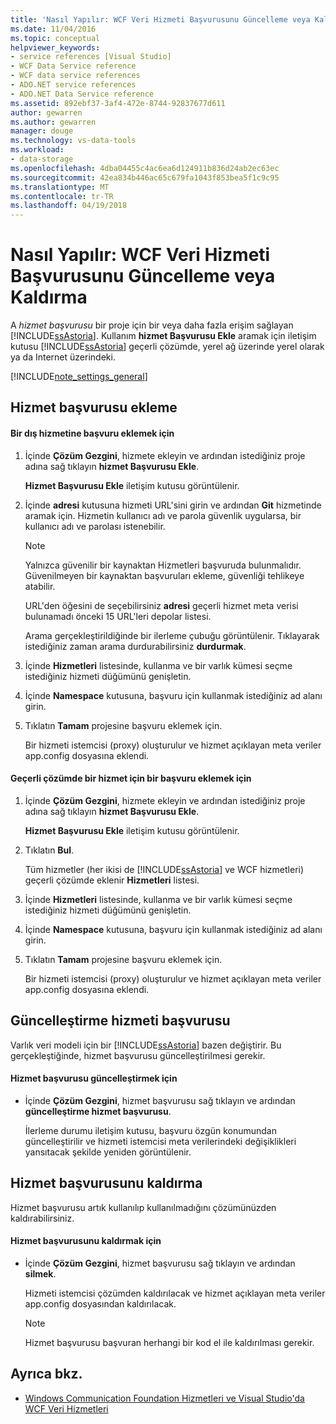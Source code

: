 ```yaml
---
title: 'Nasıl Yapılır: WCF Veri Hizmeti Başvurusunu Güncelleme veya Kaldırma'
ms.date: 11/04/2016
ms.topic: conceptual
helpviewer_keywords:
- service references [Visual Studio]
- WCF Data Service reference
- WCF data service references
- ADO.NET service references
- ADO.NET Data Service reference
ms.assetid: 892ebf37-3af4-472e-8744-92837677d611
author: gewarren
ms.author: gewarren
manager: douge
ms.technology: vs-data-tools
ms.workload:
- data-storage
ms.openlocfilehash: 4dba04455c4ac6ea6d124911b836d24ab2ec63ec
ms.sourcegitcommit: 42ea834b446ac65c679fa1043f853bea5f1c9c95
ms.translationtype: MT
ms.contentlocale: tr-TR
ms.lasthandoff: 04/19/2018
---
```

# <a name="how-to-add-update-or-remove-a-wcf-data-service-reference"></a>Nasıl Yapılır: WCF Veri Hizmeti Başvurusunu Güncelleme veya Kaldırma
A *hizmet başvurusu* bir proje için bir veya daha fazla erişim sağlayan [!INCLUDE[ssAstoria](../data-tools/includes/ssastoria_md.md)]. Kullanım **hizmet Başvurusu Ekle** aramak için iletişim kutusu [!INCLUDE[ssAstoria](../data-tools/includes/ssastoria_md.md)] geçerli çözümde, yerel ağ üzerinde yerel olarak ya da Internet üzerindeki.

[!INCLUDE[note_settings_general](../data-tools/includes/note_settings_general_md.md)]

## <a name="adding-a-service-reference"></a>Hizmet başvurusu ekleme

#### <a name="to-add-a-reference-to-an-external-service"></a>Bir dış hizmetine başvuru eklemek için

1.  İçinde **Çözüm Gezgini**, hizmete ekleyin ve ardından istediğiniz proje adına sağ tıklayın **hizmet Başvurusu Ekle**.

     **Hizmet Başvurusu Ekle** iletişim kutusu görüntülenir.

2.  İçinde **adresi** kutusuna hizmeti URL'sini girin ve ardından **Git** hizmetinde aramak için. Hizmetin kullanıcı adı ve parola güvenlik uygularsa, bir kullanıcı adı ve parolası istenebilir.

    > [!NOTE]
    >  Yalnızca güvenilir bir kaynaktan Hizmetleri başvuruda bulunmalıdır. Güvenilmeyen bir kaynaktan başvuruları ekleme, güvenliği tehlikeye atabilir.

     URL'den öğesini de seçebilirsiniz **adresi** geçerli hizmet meta verisi bulunamadı önceki 15 URL'leri depolar listesi.

     Arama gerçekleştirildiğinde bir ilerleme çubuğu görüntülenir. Tıklayarak istediğiniz zaman arama durdurabilirsiniz **durdurmak**.

3.  İçinde **Hizmetleri** listesinde, kullanma ve bir varlık kümesi seçme istediğiniz hizmeti düğümünü genişletin.

4.  İçinde **Namespace** kutusuna, başvuru için kullanmak istediğiniz ad alanı girin.

5.  Tıklatın **Tamam** projesine başvuru eklemek için.

     Bir hizmeti istemcisi (proxy) oluşturulur ve hizmet açıklayan meta veriler app.config dosyasına eklendi.

#### <a name="to-add-a-reference-to-a-service-in-the-current-solution"></a>Geçerli çözümde bir hizmet için bir başvuru eklemek için

1.  İçinde **Çözüm Gezgini**, hizmete ekleyin ve ardından istediğiniz proje adına sağ tıklayın **hizmet Başvurusu Ekle**.

     **Hizmet Başvurusu Ekle** iletişim kutusu görüntülenir.

2.  Tıklatın **Bul**.

     Tüm hizmetler (her ikisi de [!INCLUDE[ssAstoria](../data-tools/includes/ssastoria_md.md)] ve WCF hizmetleri) geçerli çözümde eklenir **Hizmetleri** listesi.

3.  İçinde **Hizmetleri** listesinde, kullanma ve bir varlık kümesi seçme istediğiniz hizmeti düğümünü genişletin.

4.  İçinde **Namespace** kutusuna, başvuru için kullanmak istediğiniz ad alanı girin.

5.  Tıklatın **Tamam** projesine başvuru eklemek için.

     Bir hizmeti istemcisi (proxy) oluşturulur ve hizmet açıklayan meta veriler app.config dosyasına eklendi.

## <a name="updating-a-service-reference"></a>Güncelleştirme hizmeti başvurusu
 Varlık veri modeli için bir [!INCLUDE[ssAstoria](../data-tools/includes/ssastoria_md.md)] bazen değiştirir. Bu gerçekleştiğinde, hizmet başvurusu güncelleştirilmesi gerekir.

#### <a name="to-update-a-service-reference"></a>Hizmet başvurusu güncelleştirmek için

-   İçinde **Çözüm Gezgini**, hizmet başvurusu sağ tıklayın ve ardından **güncelleştirme hizmet başvurusu**.

     İlerleme durumu iletişim kutusu, başvuru özgün konumundan güncelleştirilir ve hizmeti istemcisi meta verilerindeki değişiklikleri yansıtacak şekilde yeniden görüntülenir.

## <a name="removing-a-service-reference"></a>Hizmet başvurusunu kaldırma
 Hizmet başvurusu artık kullanılıp kullanılmadığını çözümünüzden kaldırabilirsiniz.

#### <a name="to-remove-a-service-reference"></a>Hizmet başvurusunu kaldırmak için

-   İçinde **Çözüm Gezgini**, hizmet başvurusu sağ tıklayın ve ardından **silmek**.

     Hizmeti istemcisi çözümden kaldırılacak ve hizmet açıklayan meta veriler app.config dosyasından kaldırılacak.

    > [!NOTE]
    >  Hizmet başvurusu başvuran herhangi bir kod el ile kaldırılması gerekir.

## <a name="see-also"></a>Ayrıca bkz.

- [Windows Communication Foundation Hizmetleri ve Visual Studio'da WCF Veri Hizmetleri](../data-tools/windows-communication-foundation-services-and-wcf-data-services-in-visual-studio.md)